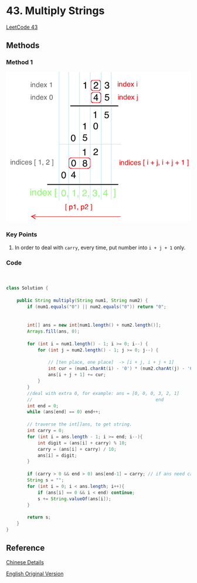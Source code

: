 # 43. Multiply Strings

[LeetCode 43](https://leetcode.com/problems/multiply-strings/)


## Methods

### Method 1
![](../../Image/Mutiply_String.png)

### Key Points
1. In order to deal with `carry`, every time, put number into `i + j + 1` only. 

### Code
```java


class Solution {

    public String multiply(String num1, String num2) {
        if (num1.equals("0") || num2.equals("0")) return "0";
        
        
        int[] ans = new int[num1.length() + num2.length()]; 
        Arrays.fill(ans, 0); 
        
        for (int i = num1.length() - 1; i >= 0; i--) {
            for (int j = num2.length() - 1; j >= 0; j--) {
                
                // [ten place, one place]  -> [i + j, i + j + 1]
                int cur = (num1.charAt(i) - '0') * (num2.charAt(j) - '0'); 
                ans[i + j + 1] += cur;  
            }
        }
        //deal with extra 0, for example: ans = [0, 0, 0, 3, 2, 1] 
        //                                               end
        int end = 0; 
        while (ans[end] == 0) end++; 
        
        // traverse the int[]ans, to get string.
        int carry = 0; 
        for (int i = ans.length - 1; i >= end; i--){
            int digit = (ans[i] + carry) % 10;
            carry = (ans[i] + carry) / 10; 
            ans[i] = digit; 
        }

        if (carry > 0 && end > 0) ans[end-1] = carry; // if ans need carry to more digit        
        String s = ""; 
        for (int i = 0; i < ans.length; i++){
            if (ans[i] == 0 && i < end) continue; 
            s += String.valueOf(ans[i]);
        }
        
        return s;
    }   
}

```


## Reference
[Chinese Details](https://leetcode-cn.com/problems/multiply-strings/solution/gao-pin-mian-shi-xi-lie-zi-fu-chuan-cheng-fa-by-la/)

[English Original Version](https://leetcode.com/problems/multiply-strings/discuss/17605/Easiest-JAVA-Solution-with-Graph-Explanation)